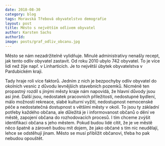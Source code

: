 ```yaml
---
date: 2018-08-30
category: blog
tags: Moravská Třebová obyvatelstvo demografie
layout: post
title: Město s největším odlivem obyvatel
author: Karsten Sachs
authorId: 
image: posts/graf_odliv_obcanu.jpg
---
```


Město se nám nezadržitelně vylidňuje. Minulé administrativy nenašly recept, jak tento odliv obyvatel zastavit. Od roku 2010 ubylo 742 obyvatel. To je více lidí než žije např. v Linharticích. Je to největší úbytek obyvatelstva v Pardubickém kraji.

Tady hraje roli více faktorů. Jedním z nich je bezpochyby odliv obyvatel do okolních vesnic z důvodu levnějších stavebních pozemků. Nicméně ten propastný rozdíl s jinými městy kraje nám napovídá, že hlavní důvody jsou asi jiné. Další jsou, nedostatek pracovních příležitostí, nedostupné bydlení, málo možností rekreace, slabé kulturní vyžití, nedostupnost nemocenské péče a nedostatečná dostupnost s většími městy v okolí. To jsou ty základní potřeby každého občana, ale důležitá je i informovanost občanů o dění ve městě, zapojení občana do rozhodovacích procesů. I tím chceme zvýšit identifikaci občana s jeho městem. Pokud budou lidé cítit, že je ve městě něco špatně a zároveň budou mít dojem, že jako občané s tím nic neudělají, lehce se odstěhují jinam. Město se musí přiblížit občanovi, třeba ho pak nebudou opouštět.   
